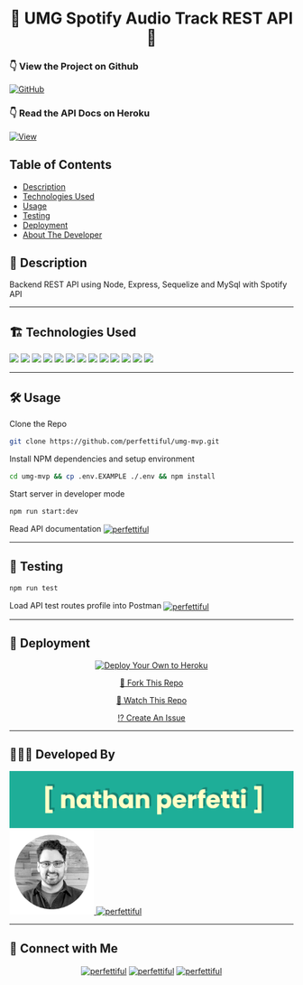 <h1 align='center'> 🎹 UMG Spotify Audio Track REST API 🎹 </h1>

<h3> 👇 View the Project on Github</h3> 

[![GitHub](https://img.shields.io/github/stars/tterb/playmusic.svg?label=Views)](https://github.com/perfettiful/umg-mvp)

<h3> 👇 Read the API Docs on Heroku</h3> 

[![View](https://cdn.rawgit.com/sindresorhus/awesome/d7305f38d29fed78fa85652e3a63e154dd8e8829/media/badge.svg)](https://umg-mvp.herokuapp.com/docs/)  

<h2> Table of Contents</h2>

- [Description](#description)
- [Technologies Used](#technologies)
- [Usage](#usage)
- [Testing](#testing)
- [Deployment](#deployment)
- [About The Developer](#about)

<h2 id="description" > 📝  Description</h2>
<p>Backend REST API using Node, Express, Sequelize and MySql with Spotify API</p>
<hr></hr>
<h2 id="technologies" >🏗 Technologies Used</h2>  

![](https://img.shields.io/badge/Express.js-4A4A55?style=for-the-badge&logo=express&logoColor=white)
![](https://img.shields.io/badge/Node.js-86BE00?style=for-the-badge&logo=node.js&logoColor=white)
![](https://img.shields.io/badge/npm-CB3837?style=for-the-badge&logo=npm&logoColor=white)
![](https://img.shields.io/badge/JavaScript-F7DF1E?style=for-the-badge&logo=javascript&logoColor=white)
![](https://img.shields.io/badge/Sequelize-21759B?style=for-the-badge&logo=sequelize&logoColor=white)
![](https://img.shields.io/badge/MySQL-F79F17?style=for-the-badge&logo=mysql&logoColor=white)
![](https://img.shields.io/badge/Heroku-430098?style=for-the-badge&logo=heroku&logoColor=white)
![](https://img.shields.io/badge/AWS_EB-00C7B7?style=for-the-badge&logo=AWS&logoColor=white)
![](https://img.shields.io/badge/Postman-FF6C37?style=for-the-badge&logo=Postman&logoColor=white)
![](https://img.shields.io/badge/Jest-C21325?style=for-the-badge&logo=jest&logoColor=white)
![](https://img.shields.io/badge/VS_Code-0078D4?style=for-the-badge&logo=visual%20studio%20code&logoColor=white)
![](https://img.shields.io/badge/Git-F05032?style=for-the-badge&logo=git&logoColor=white)
![](https://img.shields.io/badge/Swagger-32CD32?style=for-the-badge&logo=swagger&logoColor=black)

<hr></hr>
<h2 id="usage">🛠  Usage </h2>

Clone the Repo

```bash
git clone https://github.com/perfettiful/umg-mvp.git
```
Install NPM dependencies and setup environment

```bash
cd umg-mvp && cp .env.EXAMPLE ./.env && npm install
```

Start server in developer mode

```bash
npm run start:dev
```
Read API documentation
<a href="https://umg-mvp.herokuapp.com//docs" target="blank"><img align="center" src="https://raw.githubusercontent.com/perfettiful/umg-mvp/main/assets/swagger_docs.png" alt="perfettiful"  /></a>

<hr></hr>
<h2 id="testing">🔬  Testing </h2>

```bash
npm run test
```
Load API test routes profile into Postman 
<a href="https://github.com/perfettiful/umg-mvp/blob/main/UMG_Codes_Routes.postman_collection.json" target="blank"><img align="center" src="https://raw.githubusercontent.com/perfettiful/umg-mvp/main/assets/postman.png" alt="perfettiful"  /></a>

<hr></hr>
<h2 id="deployment" >🚀  Deployment </h2>
<div align="center">

[![Deploy Your Own to Heroku](https://www.herokucdn.com/deploy/button.png)](https://heroku.com/deploy)

[🍴 Fork This Repo](https://github.com/perfettiful/umg-mvp)

[👀 Watch This Repo](https://github.com/perfettiful/umg-mvp)

[⁉️ Create An Issue](https://github.com/perfettiful/umg-mvp)

</div>

<hr></hr>
<h2 id="about"> 👨🏻‍💻 Developed By </h2>
<a  align="center" href='https://github.com/perfettiful' targe='_blank'>
<img src="https://github.com/perfettiful/perfettiful/blob/main/github-banner.png?raw=true" alt="banner that says Nathan Perfetti - software developer and educator">
<span align="center"> <img height='150px' src='https://raw.githubusercontent.com/perfettiful/mern-folio/main/public/NatePerfetti.png' alt="perfettiful" /> </span>
<span align="center"> <img height='150px' src='https://github-readme-stats.vercel.app/api?username=perfettiful&show_icons=true&theme=react ' alt="perfettiful" /> </span>
</a>
<hr></hr>
 <h2 align="left">📲 Connect with Me</h2>
<p align="center" style='backgroud-color:white'>
<a href="https://github.com/perfettiful" target="blank"><img align="center" src="https://s18955.pcdn.co/wp-content/uploads/2018/02/github.png" alt="perfettiful" height="60" width="60" /></a>
<a href="https://nathanperfetti.dev" target="blank"><img align="center" src="https://cdn.jsdelivr.net/npm/simple-icons@3.0.1/icons/dev-dot-to.svg" alt="perfettiful" height="60" width="80" /></a>
<a href="https://linkedin.com/in/nperfetti" target="blank"><img align="center" src="https://cdn.jsdelivr.net/npm/simple-icons@3.0.1/icons/linkedin.svg" alt="perfettiful" height="60" width="80" /></a>
</p>
